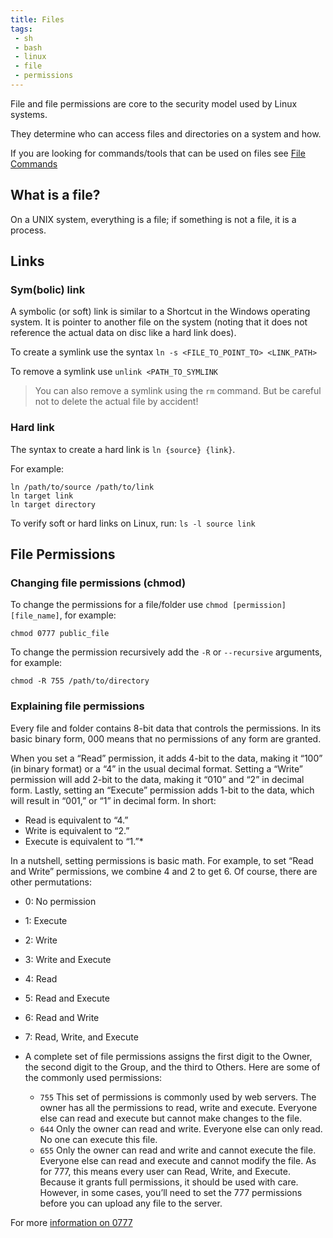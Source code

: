```yaml
---
title: Files
tags:
 - sh
 - bash
 - linux
 - file
 - permissions
---
```


File and file permissions are core to the security model used by Linux systems.
<!--more-->
They determine who can access files and directories on a system and how.

If you are looking for commands/tools that can be used on files see [File Commands](../../languages/sh/file_commands) 

## What is a file?

On a UNIX system, everything is a file; if something is not a file, it is a process.

## Links

### Sym(bolic) link

A symbolic (or soft) link is similar to a Shortcut in the Windows operating system. It is pointer to another file on
the system (noting that it does not reference the actual data on disc like a hard link does).

To create a symlink use the syntax `ln -s <FILE_TO_POINT_TO> <LINK_PATH>`

To remove a symlink use `unlink <PATH_TO_SYMLINK`

> You can also remove a symlink using the `rm` command. But be careful not to delete the actual file by accident!

### Hard link

The syntax to create a hard link is `ln {source} {link}`.

For example:

```shell
ln /path/to/source /path/to/link
ln target link
ln target directory
```
To verify soft or hard links on Linux, run: `ls -l source link`

## File Permissions

### Changing file permissions (chmod)

To change the permissions for a file/folder use `chmod [permission] [file_name]`, for example:
```shell
chmod 0777 public_file
```

To change the permission recursively add the `-R` or `--recursive` arguments, for example:
```shell
chmod -R 755 /path/to/directory
```

### Explaining file permissions

Every file and folder contains 8-bit data that controls the permissions. In its basic binary form, 000 means that no permissions of any form are granted.

When you set a “Read” permission, it adds 4-bit to the data, making it “100” (in binary format) or a “4” in the usual decimal format. Setting a “Write” permission will add 2-bit to the data, making it “010” and “2” in decimal form. Lastly, setting an “Execute” permission adds 1-bit to the data, which will result in “001,” or “1” in decimal form. In short:

* Read is equivalent to “4.”
* Write is equivalent to “2.”
* Execute is equivalent to “1.”*

In a nutshell, setting permissions is basic math. For example, to set “Read and Write” permissions, we combine 4 and 2 to get 6. Of course, there are other permutations:

* 0: No permission
* 1: Execute
* 2: Write
* 3: Write and Execute
* 4: Read
* 5: Read and Execute
* 6: Read and Write
* 7: Read, Write, and Execute
* A complete set of file permissions assigns the first digit to the Owner, the second digit to the Group, and the third to Others. Here are some of the commonly used permissions:

    - `755` This set of permissions is commonly used by web servers. The owner has all the permissions to read, write and execute. Everyone else can read and execute but cannot make changes to the file.
    - `644` Only the owner can read and write. Everyone else can only read. No one can execute this file.
    - `655` Only the owner can read and write and cannot execute the file. Everyone else can read and execute and cannot modify the file.
      As for 777, this means every user can Read, Write, and Execute. Because it grants full permissions, it should be used with care. However, in some cases, you’ll need to set the 777 permissions before you can upload any file to the server.

For more [information on 0777](https://www.maketecheasier.com/file-permissions-what-does-chmod-777-means/)


